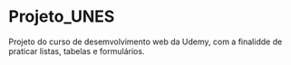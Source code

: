 # Projeto_UNES
Projeto do curso de desemvolvimento web da Udemy, com a finalidde de praticar listas, tabelas e formulários. 
